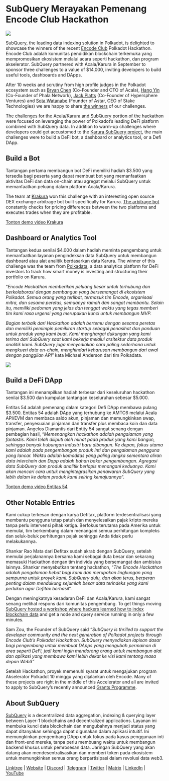 # SubQuery Merayakan Pemenang Encode Club Hackathon

![](https://miro.medium.com/max/1400/1*KSv8qczywRPCEvWXeYiDNA.png)

SubQuery, the leading data indexing solution in Polkadot, is delighted to showcase the winners of the recent [Encode Club](https://www.encode.club/) Polkadot Hackathon. Encode Club adalah komunitas pendidikan blockchain terkemuka yang mempromosikan ekosistem melalui acara seperti hackathon, dan program akselerator. SubQuery partnered with Acala/Karura in September to sponsor three challenges to a value of $14,000, inviting developers to build useful tools, dashboards and DApps.

After 10 weeks and scrutiny from high profile judges in the Polkadot ecosystem such as [Bryan Chen](https://twitter.com/XiliangChen) (Co-Founder and CTO of Acala), [Hang Yin](https://twitter.com/bgmshana) (Co-Founder of Phala Network), [Jack Platts](https://twitter.com/jackbplatts) (Co-Founder of Hypersphere Ventures) and [Sota Watanabe](https://twitter.com/WatanabeSota) (Founder of Astar, CEO of Stake Technologies) we are happy to share [the winners](https://medium.com/encode-club/polkadot-hack-finale-prizewinners-and-summary-931627c64d9) of our challenges.

[The challenges for the Acala/Karura and SubQuery portion of the hackathon](https://medium.com/encode-club/polkadot-hack-challenges-7cfeba1a4c0e) were focused on leveraging the power of Polkadot’s leading DeFi platform combined with SubQuery data. In addition to warm-up challenges where developers could get accustomed to the [Karura SubQuery project](https://explorer.subquery.network/subquery/AcalaNetwork/karura), the main challenges were to build a DeFi bot, a dashboard or analytics tool, or a Defi DApp.

## Build a Bot

Tantangan pertama membangun bot DeFi memiliki hadiah $3.500 yang tersedia bagi peserta yang dapat membuat bot yang memanfaatkan aktivitas DeFi dan data on-chain atau agregat melalui SubQuery untuk memanfaatkan peluang dalam platform Acala/Karura.

The team at [Krakura](https://github.com/houtenbos/krakura-bot) won this challenge with an interesting open source DEX exchange arbitrage bot built specifically for Karura. [The arbitrage bot](https://github.com/houtenbos/krakura-bot) constantly checks for pricing differences between the two platforms and executes trades when they are profitable.

[Tonton demo video Krakura](https://youtu.be/G7TNTzMDijU)

## Dashboard or Analytics Tool

Tantangan kedua senilai $4.000 dalam hadiah meminta pengembang untuk memanfaatkan layanan pengindeksan data SubQuery untuk membangun dashboard atau alat analitik berdasarkan data Karura. The winner of this challenge was the team from [Polkadata](https://www.polkadata.xyz/), a data analytics platform for DeFi investors to track how smart money is investing and structuring their portfolio on Karura.

“_Encode Hackathon memberikan peluang besar untuk terhubung dan berkolaborasi dengan pembangun yang bersemangat di ekosistem Polkadot. Semua orang yang terlibat, termasuk tim Encode, organisasi mitra, dan sesama peretas, semuanya ramah dan sangat membantu. Selain itu, memiliki pedoman yang jelas dan tenggat waktu yang tegas memberi tim kami rasa urgensi yang merupakan kunci untuk membangun MVP._

_Bagian terbaik dari Hackathon adalah bertemu dengan sesama peretas dan memiliki pemimpin pemikiran startup sebagai penasihat dan panduan untuk produk yang kami buat. Kami menghargai dukungan yang kami terima dari SubQuery saat kami bekerja melalui arsitektur data produk analitik kami. SubQuery juga menyediakan cara paling sederhana untuk mengkueri data on-chain, menghindari keharusan membangun dari awal dengan panggilan API_” kata Michael Anderson dari tim Polkadata.

![](https://miro.medium.com/max/1400/0*o01LCEIOu-FyUOWx)

## Build a DeFi DApp

Tantangan ini menampilkan hadiah terbesar dari keseluruhan hackathon senilai $3.500 dan kumpulan tantangan keseluruhan sebesar $5.000.

Entitas 54 adalah pemenang dalam kategori Defi DApp membawa pulang $3.500. Entitas 54 adalah DApp yang terhubung ke AMTC6 melalui Acala API/EVM dan membaca saldo akun, pinjaman dan memungkinkan swap, transfer, penyesuaian pinjaman dan transfer plus membaca koin dan data pinjaman. Angelos Diamantis dari Entity 54 sangat senang dengan pembagian hasil, “_Memenangkan hackathon adalah pengalaman yang fantastis. Kami telah diliputi oleh minat pada produk yang kami bangun, sehingga banyak hubungan industri baru dibangun. Ke depan, fokus utama kami adalah pada pengembangan produk inti dan pengalaman pengguna yang lancar. Waktu adalah komoditas yang paling langka sementara aliran data interchain dan Dapp adalah bahan bakar pengembangan. Agregasi data SubQuery dan produk analitik berlapis menangani keduanya. Kami akan mencari cara untuk mengintegrasikan penawaran SubQuery yang lebih dalam ke dalam produk kami seiring kemajuannya_”.

[Tonton demo video Entitas 54](https://youtu.be/fU1BRVOtx2o)

## Other Notable Entries

Kami cukup terkesan dengan karya Defitax, platform terdesentralisasi yang membantu pengguna tetap patuh dan menyelesaikan pajak kripto mereka tanpa perlu intervensi pihak ketiga. Berfokus terutama pada Amerika untuk memulai, tim berkembang dalam menangani semua perhitungan kompleks dan seluk-beluk perhitungan pajak sehingga Anda tidak perlu melakukannya.

Shankar Rao Mata dari Defitax sudah akrab dengan SubQuery, setelah memulai perjalanannya bersama kami sebagai duta besar dan sekarang memasuki Hackathon dengan tim individu yang bersemangat dan ambisius lainnya. Shankar menyebutkan tentang hackathon, “_The Encode Hackathon adalah pengalaman hebat bagi kami dan merupakan lingkungan yang sempurna untuk proyek kami. SubQuery dulu, dan akan terus, berperan penting dalam mendukung sejumlah besar data terindeks yang kami perlukan agar Defitax berhasil_”.

Dengan meningkatnya kesadaran DeFi dan Acala/Karura, kami sangat senang melihat respons dari komunitas pengembang. To get things moving [SubQuery hosted a workshop where hackers learned how to index blockchain data](https://www.youtube.com/watch?v=QUtWC_LZM8Q) and get a node and query service running in only a few minutes.

Sam Zou, the Founder of SubQuery said _“SubQuery is thrilled to support the developer community and the next generation of Polkadot projects through Encode Club’s Polkadot Hackathon. SubQuery menyediakan lapisan dasar bagi pengembang untuk membuat DApps yang mengubah permainan di area seperti DeFi, jadi kami ingin mendorong orang untuk membangun alat dan aplikasi yang membawa kami lebih dekat ke visi kami tentang masa depan Web3”_

Setelah Hackathon, proyek memenuhi syarat untuk mengajukan program Akselerator Polkadot 10 minggu yang dijalankan oleh Encode. Many of these projects are right in the middle of this Accelerator and all are invited to apply to SubQuery’s recently announced [Grants Programme](https://subquery.network/grants).

## About SubQuery

[SubQuery](https://subquery.network/) is a decentralized data aggregation, indexing & querying layer between Layer-1 blockchains and decentralized applications. Layanan ini membuka kunci data blockchain dan mengubahnya menjadi status yang dapat ditanyakan sehingga dapat digunakan dalam aplikasi intuitif. Ini memungkinkan pengembang DApp untuk fokus pada kasus penggunaan inti dan front-end mereka, tanpa perlu membuang waktu untuk membangun backend khusus untuk pemrosesan data. Jaringan SubQuery yang akan datang akan mendesentralisasikan dan memberi token pada ekosistem untuk memungkinkan semua orang berpartisipasi dalam revolusi data web3.

[Linktree](https://linktr.ee/subquerynetwork) | [Website](https://subquery.network/) | [Discord](https://discord.com/invite/78zg8aBSMG) | [Telegram](https://t.me/subquerynetwork) | [Twitter](https://twitter.com/subquerynetwork) | [Matrix](https://matrix.to/#/#subquery:matrix.org) | [LinkedIn](https://www.linkedin.com/company/subquery) | [YouTube](https://www.youtube.com/channel/UCi1a6NUUjegcLHDFLr7CqLw)
